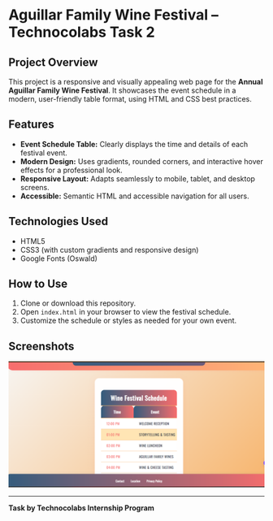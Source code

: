 # Aguillar Family Wine Festival – Technocolabs Task 2

## Project Overview

This project is a responsive and visually appealing web page for the **Annual Aguillar Family Wine Festival**. It showcases the event schedule in a modern, user-friendly table format, using HTML and CSS best practices.

## Features

- **Event Schedule Table:** Clearly displays the time and details of each festival event.
- **Modern Design:** Uses gradients, rounded corners, and interactive hover effects for a professional look.
- **Responsive Layout:** Adapts seamlessly to mobile, tablet, and desktop screens.
- **Accessible:** Semantic HTML and accessible navigation for all users.

## Technologies Used

- HTML5
- CSS3 (with custom gradients and responsive design)
- Google Fonts (Oswald)

## How to Use

1. Clone or download this repository.
2. Open `index.html` in your browser to view the festival schedule.
3. Customize the schedule or styles as needed for your own event.

## Screenshots

![Wine Festival Schedule Screenshot](screenshot.png)

---

**Task by Technocolabs Internship Program**
